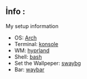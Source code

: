 ## İnfo : 
My setup information 

* OS: [Arch](https://archlinux.org/)
* Terminal: [konsole](https://konsole.kde.org/)
* WM: [hyprland](https://hyprland.org)
* Shell: [bash](https://www.gnu.org/software/bash/)
* Set the Wallpeper:
[swaybg](https://github.com/swaywm/swaybg/)
* Bar:
[waybar](/)
![]()
![]()
